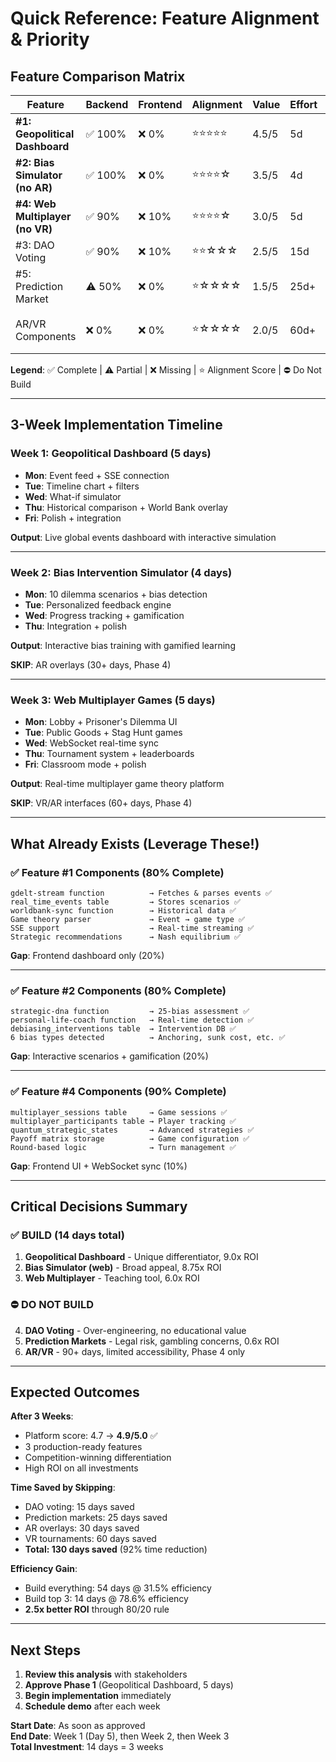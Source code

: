 # Quick Reference: Feature Alignment & Priority

## Feature Comparison Matrix

| Feature | Backend | Frontend | Alignment | Value | Effort | ROI | Decision |
|---------|---------|----------|-----------|-------|--------|-----|----------|
| **#1: Geopolitical Dashboard** | ✅ 100% | ❌ 0% | ⭐⭐⭐⭐⭐ | 4.5/5 | 5d | **9.0x** | ✅ **WEEK 1** |
| **#2: Bias Simulator (no AR)** | ✅ 100% | ❌ 0% | ⭐⭐⭐⭐☆ | 3.5/5 | 4d | **8.75x** | ✅ **WEEK 2** |
| **#4: Web Multiplayer (no VR)** | ✅ 90% | ❌ 10% | ⭐⭐⭐⭐☆ | 3.0/5 | 5d | **6.0x** | ✅ **WEEK 3** |
| #3: DAO Voting | ✅ 90% | ❌ 10% | ⭐⭐☆☆☆ | 2.5/5 | 15d | 1.67x | ⛔ **SKIP** |
| #5: Prediction Market | ⚠️ 50% | ❌ 0% | ⭐☆☆☆☆ | 1.5/5 | 25d+ | 0.6x | ⛔⛔ **NEVER** |
| AR/VR Components | ❌ 0% | ❌ 0% | ⭐☆☆☆☆ | 2.0/5 | 60d+ | 0.33x | ⛔ **PHASE 4** |

**Legend**: ✅ Complete | ⚠️ Partial | ❌ Missing | ⭐ Alignment Score | ⛔ Do Not Build

---

## 3-Week Implementation Timeline

### Week 1: Geopolitical Dashboard (5 days)
- **Mon**: Event feed + SSE connection
- **Tue**: Timeline chart + filters
- **Wed**: What-if simulator
- **Thu**: Historical comparison + World Bank overlay
- **Fri**: Polish + integration

**Output**: Live global events dashboard with interactive simulation

---

### Week 2: Bias Intervention Simulator (4 days)
- **Mon**: 10 dilemma scenarios + bias detection
- **Tue**: Personalized feedback engine
- **Wed**: Progress tracking + gamification
- **Thu**: Integration + polish

**Output**: Interactive bias training with gamified learning

**SKIP**: AR overlays (30+ days, Phase 4)

---

### Week 3: Web Multiplayer Games (5 days)
- **Mon**: Lobby + Prisoner's Dilemma UI
- **Tue**: Public Goods + Stag Hunt games
- **Wed**: WebSocket real-time sync
- **Thu**: Tournament system + leaderboards
- **Fri**: Classroom mode + polish

**Output**: Real-time multiplayer game theory platform

**SKIP**: VR/AR interfaces (60+ days, Phase 4)

---

## What Already Exists (Leverage These!)

### ✅ Feature #1 Components (80% Complete)
```
gdelt-stream function          → Fetches & parses events ✅
real_time_events table         → Stores scenarios ✅
worldbank-sync function        → Historical data ✅
Game theory parser             → Event → game type ✅
SSE support                    → Real-time streaming ✅
Strategic recommendations      → Nash equilibrium ✅
```
**Gap**: Frontend dashboard only (20%)

---

### ✅ Feature #2 Components (80% Complete)
```
strategic-dna function         → 25-bias assessment ✅
personal-life-coach function   → Real-time detection ✅
debiasing_interventions table  → Intervention DB ✅
6 bias types detected          → Anchoring, sunk cost, etc. ✅
```
**Gap**: Interactive scenarios + gamification (20%)

---

### ✅ Feature #4 Components (90% Complete)
```
multiplayer_sessions table     → Game sessions ✅
multiplayer_participants table → Player tracking ✅
quantum_strategic_states       → Advanced strategies ✅
Payoff matrix storage          → Game configuration ✅
Round-based logic              → Turn management ✅
```
**Gap**: Frontend UI + WebSocket sync (10%)

---

## Critical Decisions Summary

### ✅ BUILD (14 days total)
1. **Geopolitical Dashboard** - Unique differentiator, 9.0x ROI
2. **Bias Simulator (web)** - Broad appeal, 8.75x ROI
3. **Web Multiplayer** - Teaching tool, 6.0x ROI

### ⛔ DO NOT BUILD
4. **DAO Voting** - Over-engineering, no educational value
5. **Prediction Markets** - Legal risk, gambling concerns, 0.6x ROI
6. **AR/VR** - 90+ days, limited accessibility, Phase 4 only

---

## Expected Outcomes

**After 3 Weeks**:
- Platform score: 4.7 → **4.9/5.0** ✅
- 3 production-ready features
- Competition-winning differentiation
- High ROI on all investments

**Time Saved by Skipping**:
- DAO voting: 15 days saved
- Prediction markets: 25 days saved
- AR overlays: 30 days saved
- VR tournaments: 60 days saved
- **Total: 130 days saved** (92% time reduction)

**Efficiency Gain**:
- Build everything: 54 days @ 31.5% efficiency
- Build top 3: 14 days @ 78.6% efficiency
- **2.5x better ROI** through 80/20 rule

---

## Next Steps

1. **Review this analysis** with stakeholders
2. **Approve Phase 1** (Geopolitical Dashboard, 5 days)
3. **Begin implementation** immediately
4. **Schedule demo** after each week

**Start Date**: As soon as approved  
**End Date**: Week 1 (Day 5), then Week 2, then Week 3  
**Total Investment**: 14 days = 3 weeks
